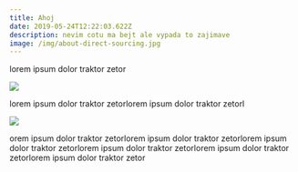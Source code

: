 ```yaml
---
title: Ahoj
date: 2019-05-24T12:22:03.622Z
description: nevim cotu ma bejt ale vypada to zajimave
image: /img/about-direct-sourcing.jpg
---
```

lorem ipsum dolor traktor zetor

![](/img/about-jumbotron.jpg)

lorem ipsum dolor traktor zetorlorem ipsum dolor traktor zetorl

![](/img/about-sustainable-farming.jpg)

orem ipsum dolor traktor zetorlorem ipsum dolor traktor zetorlorem ipsum dolor traktor zetorlorem ipsum dolor traktor zetorlorem ipsum dolor traktor zetorlorem ipsum dolor traktor zetor
